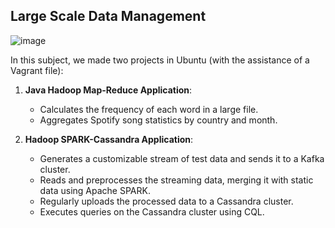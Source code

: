 
## Large Scale Data Management

![image](https://github.com/VassilisDrouzas/Large-Scale-Data-Management/assets/81232757/baa68d2d-51ef-41f1-b440-32f488b7b124)


In this subject, we made two projects in Ubuntu (with the assistance of a Vagrant file):

1) **Java Hadoop Map-Reduce Application**:
   
   - Calculates the frequency of each word in a large file.
   - Aggregates Spotify song statistics by country and month.

2) **Hadoop SPARK-Cassandra Application**:

   - Generates a customizable stream of test data and sends it to a Kafka cluster.
   - Reads and preprocesses the streaming data, merging it with static data using Apache SPARK.
   - Regularly uploads the processed data to a Cassandra cluster.
   - Executes queries on the Cassandra cluster using CQL.
